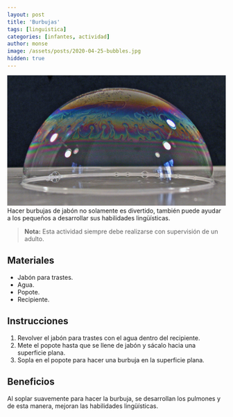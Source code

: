 ```yaml
---
layout: post
title: 'Burbujas'
tags: [linguistica]
categories: [infantes, actividad]
author: monse
image: /assets/posts/2020-04-25-bubbles.jpg
hidden: true
---
```


![Actividad para Burbujas](/assets/posts/2020-04-25-bubbles.jpg)<br/>
Hacer burbujas de jabón no solamente es divertido, también puede ayudar a los pequeños a desarrollar sus habilidades lingü&iacute;sticas.

> **Nota:** Esta actividad siempre debe realizarse con supervisi&oacute;n de un adulto.

## Materiales
- Jab&oacute;n para trastes.
- Agua.
- Popote.
- Recipiente.

## Instrucciones
1. Revolver el jab&oacute;n para trastes con el agua dentro del recipiente.
2. Mete el popote hasta que se llene de jabón y sácalo hacia una superficie plana.
3. Sopla en el popote para hacer una burbuja en la superficie plana.

## Beneficios
Al soplar suavemente para hacer la burbuja, se desarrollan los pulmones y de esta manera, mejoran las habilidades lingü&iacute;sticas.
